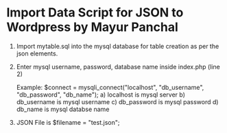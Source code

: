 # Import Data Script for JSON to Wordpress by Mayur Panchal

1) Import mytable.sql into the mysql database for table creation as per the json elements.

2) Enter mysql username, password, database name inside index.php (line 2)

   Example: $connect = mysqli_connect("localhost", "db_username", "db_password", "db_name");
   a) localhost is mysql server
   b) db_username is mysql username
   c) db_password is mysql password
   d) db_name is mysql databse name

3) JSON File is $filename = "test.json";
	
